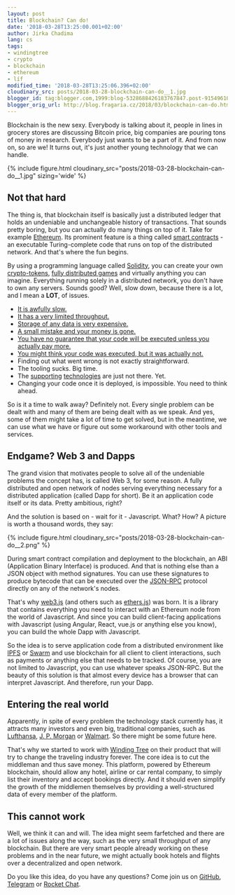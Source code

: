 ```yaml
---
layout: post
title: Blockchain? Can do!
date: '2018-03-28T13:25:00.001+02:00'
author: Jirka Chadima
lang: cs
tags:
- windingtree
- crypto
- blockchain
- ethereum
- líf
modified_time: '2018-03-28T13:25:06.396+02:00'
cloudinary_src: posts/2018-03-28-blockchain-can-do__1.jpg
blogger_id: tag:blogger.com,1999:blog-5328688426183767847.post-9154961035646733437
blogger_orig_url: http://blog.fragaria.cz/2018/03/blockchain-can-do.html
---
```


Blockchain is the new sexy. Everybody is talking about it, people in
lines in grocery stores are discussing Bitcoin price, big companies are
pouring tons of money in research. Everybody just wants to be a part of
it. And from now on, so are we\! It turns out, it's just another young
technology that we can
handle.

{% include figure.html cloudinary_src="posts/2018-03-28-blockchain-can-do__1.jpg" sizing='wide' %}

## Not that hard

The thing is, that blockchain itself is basically just a distributed
ledger that holds an undeniable and unchangeable history of
transactions. That sounds pretty boring, but you can actually do many
things on top of it. Take for example
[Ethereum](https://www.ethereum.org/). Its prominent feature is a thing
called [smart contracts](https://en.wikipedia.org/wiki/Smart_contract) -
an executable Turing-complete code that runs on top of the distributed
network. And that's where the fun begins.

By using a programming language called
[Solidity](https://solidity.readthedocs.io/en/v0.4.21/), you can create
your own [crypto-tokens](https://eidoo.io/erc20-tokens-list/), [fully
distributed games](https://cryptozombies.io/) and virtually anything you
can imagine. Everything running solely in a distributed network, you
don't have to own any servers. Sounds good? Well, slow down, because
there is a lot, and I mean a **LOT**, of issues.

  - [It is awfully
    slow.](https://ethereum.stackexchange.com/questions/58/why-is-the-average-block-time-17-seconds)
  - [It has a very limited
    throughput.](https://ethereum.stackexchange.com/questions/28666/whats-the-transaction-throughput-on-ethereum-how-fast-the-nodes-can-replicate)
  - [Storage of any data is very
    expensive.](https://ethereum.stackexchange.com/questions/872/what-is-the-cost-to-store-1kb-10kb-100kb-worth-of-data-into-the-ethereum-block)
  - [A small mistake and your money is
    gone.](https://www.coindesk.com/startup-lost-160-million-still-wants-shake-ethereum/)
  - [You have no guarantee that your code will be executed unless you
    actually pay
    more.](https://ethereum.stackexchange.com/questions/6107/what-is-the-default-ordering-of-transactions-during-mining-in-e-g-geth)
  - [You might think your code was executed, but it was actually
    not.](https://www.mycryptopedia.com/orphan-uncle-genesis-blocks-explained/)
  - Finding out what went wrong is not exactly straightforward.
  - The tooling sucks. Big time.
  - The
    [supporting](http://swarm-guide.readthedocs.io/en/latest/introduction.html)
    [technologies](https://github.com/ethereum/wiki/wiki/Whisper) are
    just not there. Yet.
  - Changing your code once it is deployed, is impossible. You need to
    think ahead.

So is it a time to walk away? Definitely not. Every single problem can
be dealt with and many of them are being dealt with as we speak. And
yes, some of them might take a lot of time to get solved, but in the
meantime, we can use what we have or figure out some workaround with
other tools and services.

## Endgame? Web 3 and Dapps

The grand vision that motivates people to solve all of the undeniable
problems the concept has, is called Web 3, for some reason. A fully
distributed and open network of nodes serving everything necessary for a
distributed application (called Dapp for short). Be it an application
code itself or its data. Pretty ambitious, right?

And the solution is based on - wait for it - Javascript. What? How? A
picture is worth a thousand words, they
say:

{% include figure.html cloudinary_src="posts/2018-03-28-blockchain-can-do__2.png" %}

During smart contract compilation and deployment to the blockchain, an
ABI (Application Binary Interface) is produced. And that is nothing else
than a JSON object with method signatures. You can use these signatures
to produce bytecode that can be executed over the
[JSON-RPC](https://en.wikipedia.org/wiki/JSON-RPC) protocol directly on
any of the network's nodes.

That's why [web3.js](https://github.com/ethereum/web3.js/) (and others
such as [ethers.js](https://github.com/ethers-io/ethers.js/)) was born.
It is a library that contains everything you need to interact with an
Ethereum node from the world of Javascript. And since you can build
client-facing applications with Javascript (using Angular, React, vue.js
or anything else you know), you can build the whole Dapp with
Javascript.

So the idea is to serve application code from a distributed environment
like [IPFS](https://ipfs.io/) or
[Swarm](https://ethereum.stackexchange.com/questions/375/what-is-swarm-and-what-is-it-used-for)
and use blockchain for all client to client interactions, such as
payments or anything else that needs to be tracked. Of course, you are
not limited to Javascript, you can use whatever speaks JSON-RPC. But the
beauty of this solution is that almost every device has a browser that
can interpret Javascript. And therefore, run your Dapp.

## Entering the real world

Apparently, in spite of every problem the technology stack currently
has, it attracts many investors and even big, traditional companies,
such as
[Lufthansa](https://www.tnooz.com/article/lufthansa-invests-blockchain-partners-winding-tree/),
[J. P. Morgan](https://www.jpmorgan.com/global/blockchain) or
[Walmart](https://cointelegraph.com/news/walmart-to-implement-blockchain-based-delivery-system).
So there might be some future here.

That's why we started to work with [Winding
Tree](https://windingtree.com/) on their product that will try to change
the traveling industry forever. The core idea is to cut the middleman
and thus save money. This platform, powered by Ethereum blockchain,
should allow any hotel, airline or car rental company, to simply list
their inventory and accept bookings directly. And it should even
simplify the growth of the middlemen themselves by providing a
well-structured data of every member of the platform.

## This cannot work

Well, we think it can and will. The idea might seem farfetched and there
are a lot of issues along the way, such as the very small throughput of
any blockchain. But there are very smart people already working on these
problems and in the near future, we might actually book hotels and
flights over a decentralized and open network.

Do you like this idea, do you have any questions? Come join us on
[GitHub](https://github.com/windingtree),
[Telegram](https://t.me/windingtree) or [Rocket
Chat](https://windingtree.rocket.chat/home).
